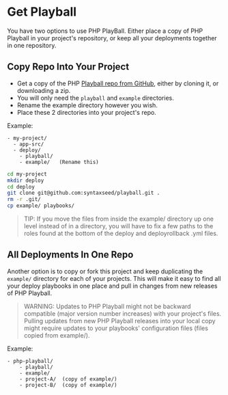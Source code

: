 # Get Playball

You have two options to use PHP PlayBall. Either place a copy of PHP Playball in your project's repository, or keep all your deployments together in one repository.

## Copy Repo Into Your Project

- Get a copy of the PHP [Playball repo from GitHub](https://github.com/syntaxseed/playball), either by cloning it, or downloading a zip.
- You will only need the `playball` and `example` directories.
- Rename the example directory however you wish.
- Place these 2 directories into your project's repo.

Example:
```
- my-project/
  - app-src/
  - deploy/
    - playball/
    - example/   (Rename this)
```

```bash
cd my-project
mkdir deploy
cd deploy
git clone git@github.com:syntaxseed/playball.git .
rm -r .git/
cp example/ playbooks/
```

> TIP: If you move the files from inside the example/ directory up one level instead of in a directory, you will have to fix a few paths to the roles found at the bottom of the deploy and deployrollback .yml files.

## All Deployments In One Repo

Another option is to copy or fork this project and keep duplicating the `example/` directory for each of your projects. This will make it easy to find all your deploy playbooks in one place and pull in changes from new releases of PHP Playball.

> WARNING: Updates to PHP Playball might not be backward compatible (major version number increases) with your project's files. Pulling updates from new PHP Playball releases into your local copy might require updates to your playbooks' configuration files (files copied from example/).

Example:
```
- php-playball/
    - playball/
    - example/
    - project-A/  (copy of example/)
    - project-B/  (copy of example/)
```